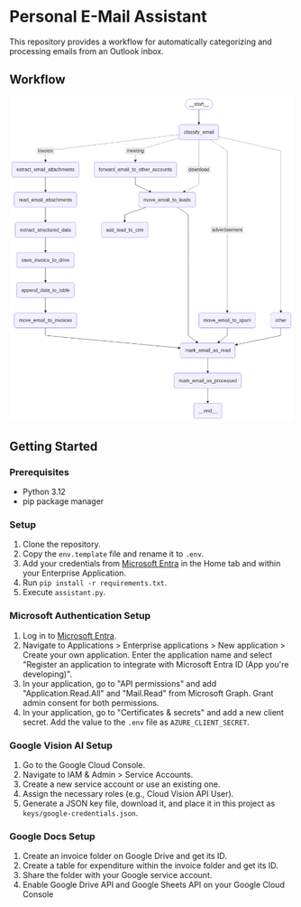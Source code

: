 # Personal E-Mail Assistant
This repository provides a workflow for automatically categorizing and processing emails from an Outlook inbox.

## Workflow

![Workflow](./docs/graph_image.png)

## Getting Started

### Prerequisites
- Python 3.12
- pip package manager

### Setup
1. Clone the repository.
2. Copy the `env.template` file and rename it to `.env`.
3. Add your credentials from [Microsoft Entra](https://entra.microsoft.com) in the Home tab and within your Enterprise Application.
4. Run `pip install -r requirements.txt`.
5. Execute `assistant.py`.

### Microsoft Authentication Setup
1. Log in to [Microsoft Entra](https://entra.microsoft.com).
2. Navigate to Applications > Enterprise applications > New application > Create your own application. Enter the application name and select "Register an application to integrate with Microsoft Entra ID (App you're developing)".
3. In your application, go to "API permissions" and add "Application.Read.All" and "Mail.Read" from Microsoft Graph. Grant admin consent for both permissions.
4. In your application, go to "Certificates & secrets" and add a new client secret. Add the value to the `.env` file as `AZURE_CLIENT_SECRET`.

### Google Vision AI Setup
1. Go to the Google Cloud Console.
2. Navigate to IAM & Admin > Service Accounts.
3. Create a new service account or use an existing one.
4. Assign the necessary roles (e.g., Cloud Vision API User).
5. Generate a JSON key file, download it, and place it in this project as `keys/google-credentials.json`.

### Google Docs Setup
1. Create an invoice folder on Google Drive and get its ID.
2. Create a table for expenditure within the invoice folder and get its ID.
3. Share the folder with your Google service account.
4. Enable Google Drive API and Google Sheets API on your Google Cloud Console
